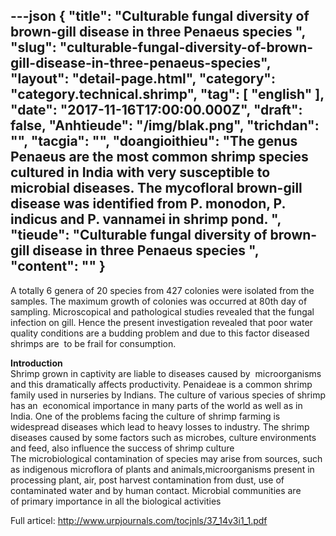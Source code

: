 ---json
{
    "title": "Culturable fungal diversity of brown-gill disease in three Penaeus species  ",
    "slug": "culturable-fungal-diversity-of-brown-gill-disease-in-three-penaeus-species",
    "layout": "detail-page.html",
    "category": "category.technical.shrimp",
    "tag": [
        "english"
    ],
    "date": "2017-11-16T17:00:00.000Z",
    "draft": false,
    "Anhtieude": "/img/blak.png",
    "trichdan": "",
    "tacgia": "",
    "doangioithieu": "The genus Penaeus are the most common shrimp species cultured in India with very susceptible to microbial diseases. The  mycofloral brown-gill disease was identified from P. monodon, P. indicus and P. vannamei  in shrimp pond. ",
    "tieude": "Culturable fungal diversity of brown-gill disease in three Penaeus species  ",
    "__content__": ""
}
---
<p>A totally 6&nbsp;genera of 20 species from 427 colonies were isolated from the samples. The maximum growth of colonies was occurred at 80th&nbsp;day of sampling. Microscopical and pathological studies revealed that the fungal infection on gill. Hence the present&nbsp;investigation revealed that poor water quality conditions are a budding problem and due to this factor diseased shrimps are &nbsp;to be frail for consumption.&nbsp;</p>

<p><strong>Introduction&nbsp;</strong><br />
Shrimp grown in captivity are liable to diseases caused by &nbsp;microorganisms and this dramatically affects productivity. Penaideae is a common shrimp family used in nurseries by Indians. The culture of various species of shrimp has an &nbsp;economical importance in many parts of the world as well&nbsp;as in India. One of the problems facing the culture of&nbsp;shrimp farming is widespread&nbsp;diseases which lead to heavy losses to industry. The shrimp diseases caused by some factors such as microbes,&nbsp;culture environments and feed,&nbsp;also influence the success of shrimp culture&nbsp;<br />
The&nbsp;microbiological contamination of species may arise from&nbsp;sources, such as indigenous microflora of plants and&nbsp;animals,microorganisms present in processing plant, air,&nbsp;post harvest contamination from dust, use of contaminated&nbsp;water and by human contact. Microbial communities are of&nbsp;primary importance in all the biological activities&nbsp;</p>

<p>Full articel:&nbsp;<a href="http://www.urpjournals.com/tocjnls/37_14v3i1_1.pdf">http://www.urpjournals.com/tocjnls/37_14v3i1_1.pdf</a></p>

<p>&nbsp;</p>

<p>&nbsp;</p>
